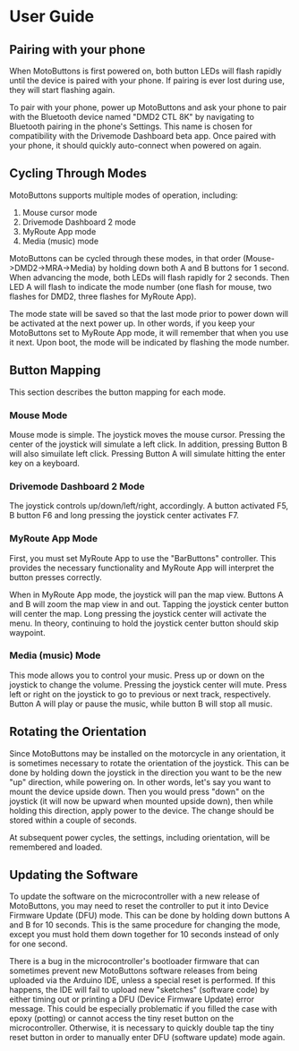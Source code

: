 # User Guide
## Pairing with your phone
When MotoButtons is first powered on, both button LEDs will flash rapidly until the device is paired with your phone. If pairing is ever lost during use, they will start flashing again.

To pair with your phone, power up MotoButtons and ask your phone to pair with the Bluetooth device named "DMD2 CTL 8K" by navigating to Bluetooth pairing in the phone's Settings. This name is chosen for compatibility with the Drivemode Dashboard beta app. Once paired with your phone, it should quickly auto-connect when powered on again. 

## Cycling Through Modes
MotoButtons supports multiple modes of operation, including:
1. Mouse cursor mode
2. Drivemode Dashboard 2 mode
3. MyRoute App mode
4. Media (music) mode

MotoButtons can be cycled through these modes, in that order (Mouse->DMD2->MRA->Media) by holding down both A and B buttons for 1 second. When advancing the mode, both LEDs will flash rapidly for 2 seconds. Then LED A will flash to indicate the mode number (one flash for mouse, two flashes for DMD2, three flashes for MyRoute App). 

The mode state will be saved so that the last mode prior to power down will be activated at the next power up. In other words, if you keep your MotoButtons set to MyRoute App mode, it will remember that when you use it next. Upon boot, the mode will be indicated by flashing the mode number.

## Button Mapping
This section describes the button mapping for each mode.

### Mouse Mode
Mouse mode is simple. The joystick moves the mouse cursor. Pressing the center of the joystick will simulate a left click. In addition, pressing Button B will also simuilate left click. Pressing Button A will simulate hitting the enter key on a keyboard. 

### Drivemode Dashboard 2 Mode
The joystick controls up/down/left/right, accordingly. A button activated F5, B button F6 and long pressing the joystick center activates F7.

### MyRoute App Mode
First, you must set MyRoute App to use the "BarButtons" controller. This provides the necessary functionality and MyRoute App will interpret the button presses correctly.

When in MyRoute App mode, the joystick will pan the map view. Buttons A and B will zoom the map view in and out. Tapping the joystick center button will center the map. Long pressing the joystick center will activate the menu. In theory, continuing to hold the joystick center button should skip waypoint.

### Media (music) Mode
This mode allows you to control your music. Press up or down on the joystick to change the volume. Pressing the joystick center will mute. Press left or right on the joystick to go to previous or next track, respectively. Button A will play or pause the music, while button B will stop all music.

## Rotating the Orientation
Since MotoButtons may be installed on the motorcycle in any orientation, it is sometimes necessary to rotate the orientation of the joystick. This can be done by holding down the joystick in the direction you want to be the new "up" direction, while powering on. In other words, let's say you want to mount the device upside down. Then you would press "down" on the joystick (it will now be upward when mounted upside down), then while holding this direction, apply power to the device. The change should be stored within a couple of seconds. 

At subsequent power cycles, the settings, including orientation, will be remembered and loaded.

## Updating the Software
To update the software on the microcontroller with a new release of MotoButtons, you may need to reset the controller to put it into Device Firmware Update (DFU) mode. This can be done by holding down buttons A and B for 10 seconds. This is the same procedure for changing the mode, except you must hold them down together for 10 seconds instead of only for one second.

There is a bug in the microcontroller's bootloader firmware that can sometimes prevent new MotoButtons software releases from being uploaded via the Arduino IDE, unless a special reset is performed. If this happens, the IDE will fail to upload new "sketches" (software code) by either timing out or printing a DFU (Device Firmware Update) error message. This could be especially problematic if you filled the case with epoxy (potting) or cannot access the tiny reset button on the microcontroller. Otherwise, it is necessary to quickly double tap the tiny reset button in order to manually enter DFU (software update) mode again.
